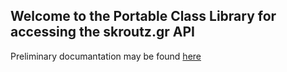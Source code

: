 ## Welcome to the Portable Class Library for accessing the skroutz.gr API

Preliminary documantation may be found [here](http://dotnet.media/)
